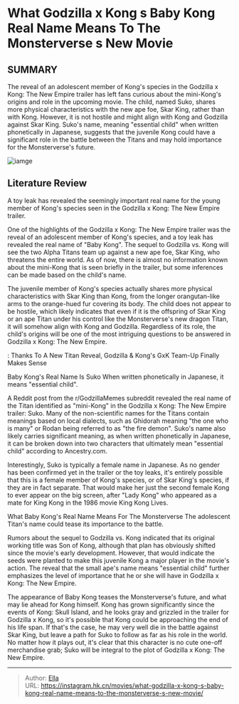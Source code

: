 # What Godzilla x Kong s Baby Kong Real Name Means To The Monsterverse s New Movie


## SUMMARY 



  The reveal of an adolescent member of Kong&#39;s species in the Godzilla x Kong: The New Empire trailer has left fans curious about the mini-Kong&#39;s origins and role in the upcoming movie.   The child, named Suko, shares more physical characteristics with the new ape foe, Skar King, rather than with Kong. However, it is not hostile and might align with Kong and Godzilla against Skar King.   Suko&#39;s name, meaning &#34;essential child&#34; when written phonetically in Japanese, suggests that the juvenile Kong could have a significant role in the battle between the Titans and may hold importance for the Monsterverse&#39;s future.  

![iamge](https://static1.srcdn.com/wordpress/wp-content/uploads/2024/01/screenrant-sandbox-2024-01-01t224646-395.jpg)

## Literature Review

A toy leak has revealed the seemingly important real name for the young member of Kong&#39;s species seen in the Godzilla x Kong: The New Empire trailer.




One of the highlights of the Godzilla x Kong: The New Empire trailer was the reveal of an adolescent member of Kong&#39;s species, and a toy leak has revealed the real name of &#34;Baby Kong&#34;. The sequel to Godzilla vs. Kong will see the two Alpha Titans team up against a new ape foe, Skar King, who threatens the entire world. As of now, there is almost no information known about the mini-Kong that is seen briefly in the trailer, but some inferences can be made based on the child&#39;s name.




The juvenile member of Kong&#39;s species actually shares more physical characteristics with Skar King than Kong, from the longer orangutan-like arms to the orange-hued fur covering its body. The child does not appear to be hostile, which likely indicates that even if it is the offspring of Skar King or an ape Titan under his control like the Monsterverse&#39;s new dragon Titan, it will somehow align with Kong and Godzilla. Regardless of its role, the child&#39;s origins will be one of the most intriguing questions to be answered in Godzilla x Kong: The New Empire.

 : Thanks To A New Titan Reveal, Godzilla &amp; Kong&#39;s GxK Team-Up Finally Makes Sense


 Baby Kong&#39;s Real Name Is Suko 
When written phonetically in Japanese, it means &#34;essential child&#34;.
          

A Reddit post from the r/GodzillaMemes subreddit revealed the real name of the Titan identified as &#34;mini-Kong&#34; in the Godzilla x Kong: The New Empire trailer: Suko. Many of the non-scientific names for the Titans contain meanings based on local dialects, such as Ghidorah meaning &#34;the one who is many&#34; or Rodan being referred to as &#34;the fire demon&#34;. Suko&#39;s name also likely carries significant meaning, as when written phonetically in Japanese, it can be broken down into two characters that ultimately mean &#34;essential child&#34; according to Ancestry.com. 




Interestingly, Suko is typically a female name in Japanese. As no gender has been confirmed yet in the trailer or the toy leaks, it&#39;s entirely possible that this is a female member of Kong&#39;s species, or of Skar King&#39;s species, if they are in fact separate. That would make her just the second female Kong to ever appear on the big screen, after &#34;Lady Kong&#34; who appeared as a mate for King Kong in the 1986 movie King Kong Lives.



 What Baby Kong&#39;s Real Name Means For The Monsterverse 
The adolescent Titan&#39;s name could tease its importance to the battle.
         

Rumors about the sequel to Godzilla vs. Kong indicated that its original working title was Son of Kong, although that plan has obviously shifted since the movie&#39;s early development. However, that would indicate the seeds were planted to make this juvenile Kong a major player in the movie&#39;s action. The reveal that the small ape&#39;s name means &#34;essential child&#34; further emphasizes the level of importance that he or she will have in Godzilla x Kong: The New Empire.




The appearance of Baby Kong teases the Monsterverse&#39;s future, and what may lie ahead for Kong himself. Kong has grown significantly since the events of Kong: Skull Island, and he looks gray and grizzled in the trailer for Godzilla x Kong, so it&#39;s possible that Kong could be approaching the end of his life span. If that&#39;s the case, he may very well die in the battle against Skar King, but leave a path for Suko to follow as far as his role in the world. No matter how it plays out, it&#39;s clear that this character is no cute one-off merchandise grab; Suko will be integral to the plot of Godzilla x Kong: The New Empire.



---

> Author: [Ella](https://instagram.hk.cn/)  
> URL: https://instagram.hk.cn/movies/what-godzilla-x-kong-s-baby-kong-real-name-means-to-the-monsterverse-s-new-movie/  

